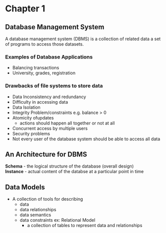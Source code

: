 # Chapter 1

## Database Management System
A database management system (DBMS) is a collection of related data a set of programs to access those datasets.

### Examples of Database Applications
  - Balancing transactions
  - University, grades, registration

### Drawbacks of file systems to store data
  - Data Inconsistency and redundancy
  - Difficulty in accessing data
  - Data Isolation
  - Integrity Problem/constraints e.g. balance > 0
  - Atomicity ofupdates
    - actions should happen all together or not at all
  - Concurrent access by multiple users
  - Security problems
  -   Not every user of the database system should be able to access all data


## An Architecture for DBMS
<Insert image>

**Schema** - the logical structure of the database (overall design)  <br />
**Instance** - actual content of the databse at a particular point in time
  
## Data Models
  - A collection of tools for describing
    - data
    - data relationships
    - data semantics
    - data constraints
    ex: Relational Model
      - a collection of tables to represent data and relationships
  
